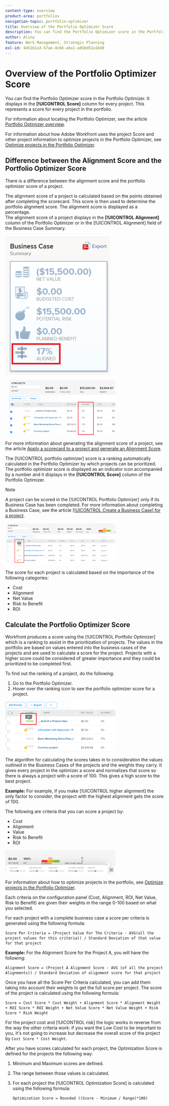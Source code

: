 ```yaml
---
content-type: overview
product-area: portfolios
navigation-topic: portfolio-optimizer
title: Overview of the Portfolio Optimizer Score
description: You can find the Portfolio Optimizer score in the Portfolio Optimizer. It displays in the [!UICONTROL Score] column for every project. This represents a score for every project in the portfolio.
author: Alina
feature: Work Management, Strategic Planning
exl-id: 4451b1a3-57ae-4c66-a6a1-a85bd51a1648
---
```

# Overview of the Portfolio Optimizer Score

You can find the Portfolio Optimizer score in the Portfolio Optimizer. It displays in the **[!UICONTROL Score]** column for every project. This represents a score for every project in the portfolio.

For information about locating the Portfolio Optimizer, see the article [Portfolio Optimizer overview](../../../manage-work/portfolios/portfolio-optimizer/portfolio-optimizer-overview.md).

For information about how&nbsp;Adobe Workfront uses the project&nbsp;Score and other project information to optimize projects in the Portfolio Optimizer, see [Optimize projects in the Portfolio Optimizer](../../../manage-work/portfolios/portfolio-optimizer/optimize-projects-in-portfolio-optimizer.md).

## Difference between the Alignment Score and the Portfolio Optimizer Score

There is a difference between the alignment score and the portfolio optimizer score of a project.

The alignment score of a project is calculated based on the points obtained after completing the scorecard. This score is then used to determine the portfolio alignment score. The alignment score is displayed as a percentage.\
The alignment score of a project displays in the **[!UICONTROL Alignment]** column of the Portfolio Optimizer or in the [!UICONTROL Alignment] field of the Business Case Summary.

![](assets/business-case-summary-aligned-field-highlighted.png)

![](assets/project-alignment-score-portfolio-optimizer-highlighted-350x174.png)

For more information about generating the alignment score of a project, see the article [Apply a scorecard to a project and generate an Alignment Score](../../../manage-work/projects/define-a-business-case/apply-scorecard-to-project-to-generate-alignment-score.md).

The [!UICONTROL portfolio optimizer] score is a ranking automatically calculated in the Portfolio Optimizer by which projects can be prioritized. The portfolio optimizer score is displayed as an indicator icon accompanied by a number and it displays in the **[!UICONTROL Score]** column of the Portfolio Optimizer.

>[!NOTE]
>
>A project can be scored in the [!UICONTROL Portfolio Optimizer] only if its Business Case has been completed. For more information about completing a Business Case, see the article [[!UICONTROL Create a Business Case] for a project](../../../manage-work/projects/define-a-business-case/create-business-case.md).

![](assets/portfolio-optimizer-project-score-highlighted-350x132.png)

The score for each project is calculated based on the importance of the following categories:

* Cost
* Alignment
* Net Value
* Risk to Benefit
* ROI

## Calculate the Portfolio Optimizer Score

<!--
<p data-mc-conditions="QuicksilverOrClassic.Draft mode">(NOTE:&nbsp;This was edited based on this issue, per Anna: https://hub.workfront.com/issue/603d0c58000095ea0bc00ce5e2110693/overview)</p>
-->

Workfront produces a score using the [!UICONTROL Portfolio Optimizer] which is a ranking to assist in the prioritization of projects. The values in the portfolio are based on values entered into the business cases of the projects and are used to calculate a score for the project. Projects with a higher score could be considered of greater importance and they could be prioritized to be completed first.

To find out the ranking of a project, do the following:

1. Go to the Portfolio Optimizer.
1. Hover over the ranking icon to see the portfolio optimizer score for a project.

![ranking_icon_in_portfolio_optimizer_new.png](assets/ranking-icon-in-portfolio-optimizer-new-350x160.png)

The algorithm for calculating the scores takes in to consideration the values outlined in the Business Cases of the projects and the weights they carry. It gives every project in the optimizer a score and normalizes that score so there is always a project with a score of 100. This gives a high score to the best project.

**Example:** For example, if you make [!UICONTROL higher alignment] the only factor to consider, the project with the highest alignment gets the score of 100.

The following are criteria that you can score a project by:

* Cost
* Alignment
* Value
* Risk to Benefit
* ROI

![](assets/optimizer-sliding-value-options-350x77.png)

For information about how to optimize projects in the portfolio, see [Optimize projects in the Portfolio Optimizer](../../../manage-work/portfolios/portfolio-optimizer/optimize-projects-in-portfolio-optimizer.md).

Each criteria on the configuration panel (Cost, Alignment, ROI, Net Value, Risk to Benefit) are given their weights in the range 0-100 based on what you selected.

For each project with a complete business case a score per criteria is generated using the following formula:&nbsp;

```
Score Per Criteria = (Project Value For The Criteria - AVG(all the project values for this criteria)) / Standard Deviation of that value for that project
```

**Example:** For the Alignment Score for the Project A, you will have the following:

```
Alignment Score = (Project A Alignment Score - AVG (of all the project Alignments)) / Standard Deviation of alignment score for that project
```

Once you have all the Score Per Criteria calculated, you can add them taking into account their weights to get the full score per project. The score of the project is calculated using the following formula:

```
Score = Cost Score * Cost Weight + Alignment Score * Alignment Weight + ROI Score * ROI Weight + Net Value Score * Net Value Weight + Risk Score * Risk Weight
```

For the project cost and [!UICONTROL risk] the logic works in reverse from the way the other criteria work: if you want the Low Cost to be important to you, it's not going to increase but decrease the overall score of the project by `Cost Score * Cost Weight`.

After you have scores calculated for each project, the Optimization Score is defined for the projects the following way:

1. Minimum and Maximum scores are defined.
1. The range between those values is calculated.
1. For each project the [!UICONTROL Optimization&nbsp;Score] is calculated using the following formula:

   ```
   Optimization Score = Rounded ((Score - Minimum / Range)*100)
   ```
